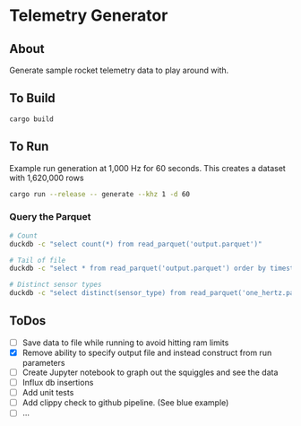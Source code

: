 # Telemetry Generator

## About

Generate sample rocket telemetry data to play around with.

## To Build

`cargo build`

## To Run

Example run generation at 1,000 Hz for 60 seconds. This creates a dataset with 1,620,000 rows

```bash
cargo run --release -- generate --khz 1 -d 60
```

### Query the Parquet

```bash
# Count
duckdb -c "select count(*) from read_parquet('output.parquet')"

# Tail of file
duckdb -c "select * from read_parquet('output.parquet') order by timestamp desc limit 10"

# Distinct sensor types
duckdb -c "select distinct(sensor_type) from read_parquet('one_hertz.parquet')"
```

## ToDos

- [ ] Save data to file while running to avoid hitting ram limits
- [x] Remove ability to specify output file and instead construct from run parameters
- [ ] Create Jupyter notebook to graph out the squiggles and see the data
- [ ] Influx db insertions
- [ ] Add unit tests
- [ ] Add clippy check to github pipeline. (See blue example)
- [ ] ...
